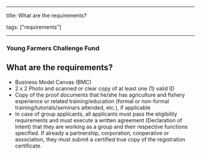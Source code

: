 
---

title: What are the requirements?

tags: ["requirements"]

---

### Young Farmers Challenge Fund

## What are the requirements?


 - Business Model Canvas (BMC)
 - 2 x 2 Photo and scanned or clear copy of at least one (1) valid ID
 - Copy of the proof documents that he/she has agriculture and fishery experience or related training/education (formal or non-formal training/tutorials/seminars attended, etc.), if applicable
 - In case of group applicants, all applicants must pass the eligibility requirements and must execute a written agreement (Declaration of Intent) that they are working as a group and their respective functions specified. If already a partnership, corporation, cooperative or association, they must submit a certified true copy of the registration certificate.
